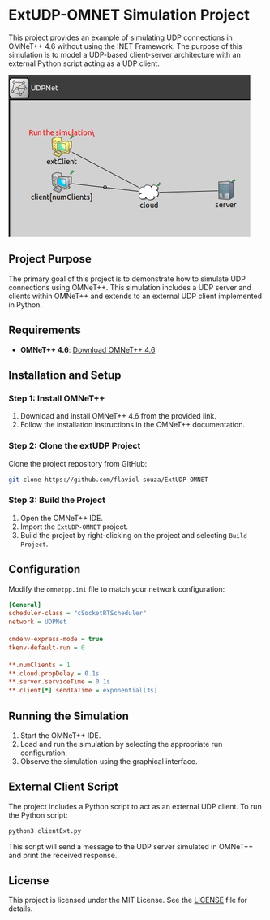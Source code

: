 # ExtUDP-OMNET Simulation Project

This project provides an example of simulating UDP connections in OMNeT++ 4.6 without using the INET Framework. The purpose of this simulation is to model a UDP-based client-server architecture with an external Python script acting as a UDP client.

![Simulation Example](figures/simulation_example.jpeg)

## Project Purpose

The primary goal of this project is to demonstrate how to simulate UDP connections using OMNeT++. This simulation includes a UDP server and clients within OMNeT++ and extends to an external UDP client implemented in Python.

## Requirements

- **OMNeT++ 4.6**: [Download OMNeT++ 4.6](https://omnetpp.org/omnetpp/doc_details/2295-omnet-4-6-source-tgz)

## Installation and Setup

### Step 1: Install OMNeT++

1. Download and install OMNeT++ 4.6 from the provided link.
2. Follow the installation instructions in the OMNeT++ documentation.

### Step 2: Clone the extUDP Project

Clone the project repository from GitHub:

```sh
git clone https://github.com/flaviol-souza/ExtUDP-OMNET
```

### Step 3: Build the Project

1. Open the OMNeT++ IDE.
2. Import the `ExtUDP-OMNET` project.
3. Build the project by right-clicking on the project and selecting `Build Project`.

## Configuration

Modify the `omnetpp.ini` file to match your network configuration:

```ini
[General]
scheduler-class = "cSocketRTScheduler"
network = UDPNet

cmdenv-express-mode = true
tkenv-default-run = 0

**.numClients = 1
**.cloud.propDelay = 0.1s
**.server.serviceTime = 0.1s
**.client[*].sendIaTime = exponential(3s)
```

## Running the Simulation

1. Start the OMNeT++ IDE.
2. Load and run the simulation by selecting the appropriate run configuration.
3. Observe the simulation using the graphical interface.

## External Client Script

The project includes a Python script to act as an external UDP client. To run the Python script:

```sh
python3 clientExt.py
```

This script will send a message to the UDP server simulated in OMNeT++ and print the received response.

## License

This project is licensed under the MIT License. See the [LICENSE](LICENSE) file for details.
